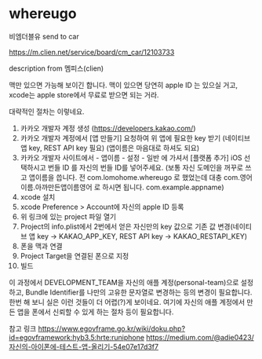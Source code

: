 # whereugo
비엠더블유 send to car

https://m.clien.net/service/board/cm_car/12103733

description from 멤피스(clien)

맥만 있으면 가능해 보이긴 합니다. 맥이 있으면 당연히 apple ID 는 있으실 거고, xcode는 apple store에서 무료로 받으면 되는 거라.

대략적인 절차는 이렇네요.
1. 카카오 개발자 계정 생성 (https://developers.kakao.com/)
2. 카카오 개발자 계정에서 [앱 만들기] 요청하여 위 앱에 필요한 key 받기 (네이티브 앱 key, REST API key 필요) (앱이름은 마음대로 하셔도 되요)
3. 카카오 개발자 사이트에서 - 앱이름 - 설정 - 일반 에 가셔서 [플랫폼 추가] iOS 선택하시고 번들 ID 를 자신의 번들 ID를 넣어주세요. (보통 자신 도메인을 꺼꾸로 쓰고 앱이름을 씁니다. 전 com.lomohome.whereugo 로 했었는데 대충 com.영어이름.아까만든앱이름영어 로 하시면 됩니다. com.example.appname)
4. xcode 설치
5. xcode Preference > Account에 자신의 apple ID 등록
6. 위 링크에 있는 project 파일 열기
7. Project의 info.plist에서 2번에서 얻은  자신만의 key 값으로 기존 값 변경(네이티브 앱 key -> KAKAO_APP_KEY, REST API key -> KAKAO_RESTAPI_KEY)
8. 폰을 맥과 연결
9. Project Target을 연결된 폰으로 지정
10. 빌드

이 과정에서 DEVELOPMENT_TEAM을 자신의 애플 계정(personal-team)으로 설정하고, Bundle Identifier를 나만의 고유한 문자열로 변경하는 등의 변경이 필요합니다. 한번 해 보니 실은 이런 것들이 더 어렵(?)게 보이네요. 여기에 자신의 애플 계정에서 만든 앱을 폰에서 신뢰할 수 있게 하는 절차 등이 필요합니다. 

참고 링크
https://www.egovframe.go.kr/wiki/doku.php?id=egovframework:hyb3.5:hrte:runiphone
https://medium.com/@adie0423/자신의-아이폰에-테스트-앱-올리기-54e07e17d3f7

